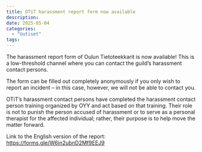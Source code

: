 ```yaml
---
title: OTiT harassment report form now available
description:
date: 2025-05-04
categories:
  - "Uutiset"
tags:
---
```


The harassment report form of Oulun Tietoteekkarit is now available! This is a low-threshold
channel where you can contact the guild’s harassment contact persons.  

The form can be filled out completely anonymously if you only wish to report an incident – in this
case, however, we will not be able to contact you.  

OTiT’s harassment contact persons have completed the harassment contact person training
organized by OYY and act based on that training. Their role is not to punish the person accused
of harassment or to serve as a personal therapist for the affected individual; rather, their
purpose is to help move the matter forward.  

Link to the English version of the report: https://forms.gle/W6in2ubnD2Mf9EEJ9
